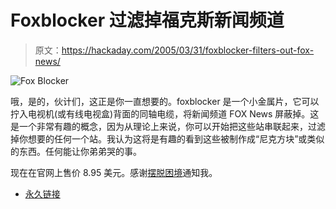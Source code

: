 # Foxblocker 过滤掉福克斯新闻频道

> 原文：<https://hackaday.com/2005/03/31/foxblocker-filters-out-fox-news/>

![Fox Blocker](img/88ca6befd868a1044eff592dcee46e20.png)

哦，是的，伙计们，这正是你一直想要的。foxblocker 是一个小金属片，它可以拧入电视机(或有线电视盒)背面的同轴电缆，将新闻频道 FOX News 屏蔽掉。这是一个非常有趣的概念，因为从理论上来说，你可以开始把这些站串联起来，过滤掉你想要的任何一个站。我认为这将是有趣的看到这些被制作成“尼克方块”或类似的东西。任何能让你弟弟哭的事。

现在在官网上售价 8.95 美元。感谢[摆脱困境](http://www.2600.com/offthehook/)通知我。

*   [永久链接](http://www.foxblocker.com)